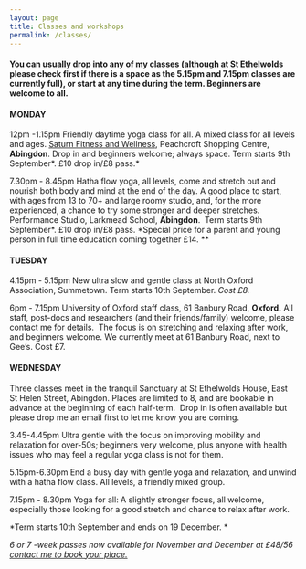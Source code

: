 ```yaml
---
layout: page
title: Classes and workshops
permalink: /classes/
---
```


#### You can usually drop into any of my classes (although at St Ethelwolds please check first if there is a space as the 5.15pm and 7.15pm classes are currently full), or start at any time during the term. Beginners are welcome to all.

#### **MONDAY**

12pm -1.15pm Friendly daytime yoga class for all. A mixed class for all levels and ages. [Saturn Fitness and Wellness](http://www.saturnfitness.co.uk/), Peachcroft Shopping Centre, **Abingdon**. Drop in and beginners welcome; always space. Term starts 9th September*. &pound;10 drop in/&pound;8 pass.*

7\.30pm - 8.45pm Hatha flow yoga, all levels, come and stretch out and nourish both body and mind at the end of the day. A good place to start, with ages from 13 to 70+ and large roomy studio, and, for the more experienced, a chance to try some stronger and deeper stretches. Performance Studio, Larkmead School, **Abingdon**. &nbsp;Term starts 9th September*. &pound;10 drop in/&pound;8 pass.&nbsp;*Special price for a parent and young person in full time education coming together &pound;14. \*\*

#### **TUESDAY**

4\.15pm - 5.15pm New ultra slow and gentle class at North Oxford Association, Summetown. Term starts 10th September.&nbsp;*Cost &pound;8.*

6pm - 7.15pm University of Oxford staff class, 61 Banbury Road, **Oxford.** All staff, post-docs and researchers (and their friends/family) welcome, please contact me for details.&nbsp; The focus is on stretching and relaxing after work, and beginners welcome. We currently meet at 61 Banbury Road, next to Gee’s. Cost &pound;7.

#### **WEDNESDAY**

Three classes meet in the tranquil Sanctuary at St Ethelwolds House, East St Helen Street, Abingdon. Places are limited to 8, and are bookable in advance at the beginning of each half-term.&nbsp; Drop in is often available but please drop me an email first to let me know you are coming.

3\.45-4.45pm Ultra gentle with the focus on improving mobility and relaxation for over-50s; beginners very welcome, plus anyone with health issues who may feel a regular yoga class is not for them.&nbsp;

5\.15pm-6.30pm End a busy day with gentle yoga and relaxation, and unwind with a hatha flow class. All levels, a friendly mixed group.&nbsp;

7\.15pm - 8.30pm Yoga for all: A slightly stronger focus, all welcome, especially those looking for a good stretch and chance to relax after work.&nbsp;

\*Term starts 10th September and ends on 19 December. \*

*6 or 7 -week passes now available for November and December at &pound;48/56 [contact me to book your place.](/contact/)*

<br>&nbsp;